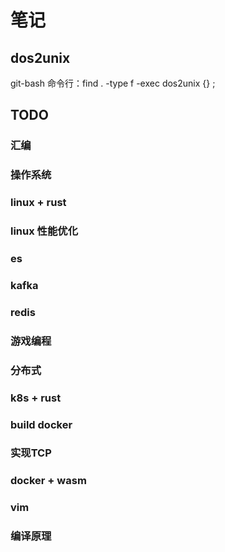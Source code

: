 # 笔记

## dos2unix

git-bash 命令行：find . -type f -exec dos2unix {} \;

## TODO

### 汇编

### 操作系统

### linux + rust

### linux 性能优化

### es

### kafka

### redis

### 游戏编程

### 分布式

### k8s + rust

### build docker

### 实现TCP

### docker + wasm

### vim

### 编译原理